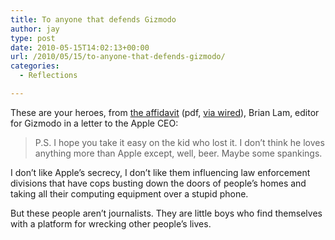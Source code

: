 ```yaml
---
title: To anyone that defends Gizmodo
author: jay
type: post
date: 2010-05-15T14:02:13+00:00
url: /2010/05/15/to-anyone-that-defends-gizmodo/
categories:
  - Reflections

---
```

These are your heroes, from [the affidavit][1] (pdf, [via wired][2]), Brian Lam, editor for Gizmodo in a letter to the Apple CEO:

> P.S. I hope you take it easy on the kid who lost it. I don’t think he loves anything more than Apple except, well, beer. Maybe some spankings.

I don’t like Apple’s secrecy, I don’t like them influencing law enforcement divisions that have cops busting down the doors of people’s homes and taking all their computing equipment over a stupid phone.

But these people aren’t journalists. They are little boys who find themselves with a platform for wrecking other people’s lives.

 [1]: http://www.wired.com/images_blogs/threatlevel/2010/05/iphone_affidavit.pdf
 [2]: http://www.wired.com/threatlevel/2010/05/roommate-iphone/